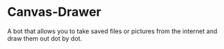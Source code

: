 # Canvas-Drawer
A bot that allows you to take saved files or pictures from the internet and draw them out dot by dot.
